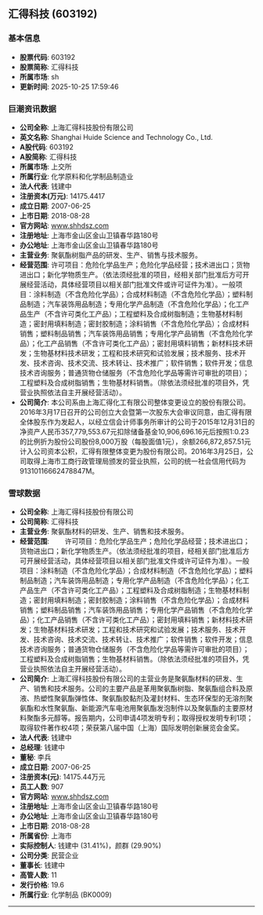 ## 汇得科技 (603192)

### 基本信息

- **股票代码**: 603192
- **股票简称**: 汇得科技
- **所属市场**: sh
- **更新时间**: 2025-10-25 17:59:46

### 巨潮资讯数据

- **公司全称**: 上海汇得科技股份有限公司
- **英文名称**: Shanghai Huide Science and Technology Co., Ltd.
- **A股代码**: 603192
- **A股简称**: 汇得科技
- **所属市场**: 上交所
- **所属行业**: 化学原料和化学制品制造业
- **法人代表**: 钱建中
- **注册资本(万元)**: 14175.4417
- **成立日期**: 2007-06-25
- **上市日期**: 2018-08-28
- **官方网站**: www.shhdsz.com
- **注册地址**: 上海市金山区金山卫镇春华路180号
- **办公地址**: 上海市金山区金山卫镇春华路180号
- **主营业务**: 聚氨酯树脂产品的研发、生产、销售与技术服务。
- **经营范围**: 许可项目：危险化学品生产；危险化学品经营；技术进出口；货物进出口；新化学物质生产。（依法须经批准的项目，经相关部门批准后方可开展经营活动，具体经营项目以相关部门批准文件或许可证件为准）。一般项目：涂料制造（不含危险化学品）；合成材料制造（不含危险化学品）；塑料制品制造；汽车装饰用品制造；专用化学产品制造（不含危险化学品）；化工产品生产（不含许可类化工产品）；工程塑料及合成树脂制造；生物基材料制造；密封用填料制造；密封胶制造；涂料销售（不含危险化学品）；合成材料销售；塑料制品销售；汽车装饰用品销售；专用化学产品销售（不含危险化学品）；化工产品销售（不含许可类化工产品）；密封用填料销售；新材料技术研发；生物基材料技术研发；工程和技术研究和试验发展；技术服务、技术开发、技术咨询、技术交流、技术转让、技术推广；软件销售；软件开发；信息技术咨询服务；普通货物仓储服务（不含危险化学品等需许可审批的项目）；工程塑料及合成树脂销售；生物基材料销售。（除依法须经批准的项目外，凭营业执照依法自主开展经营活动）。
- **公司简介**: 本公司系由上海汇得化工有限公司整体变更设立的股份有限公司。2016年3月17日召开的公司创立大会暨第一次股东大会审议同意，由汇得有限全体股东作为发起人，以经立信会计师事务所审计的公司于2015年12月31日的净资产人民币357,779,553.67元扣除储备基金10,906,696.16元后按照1:0.23的比例折为股份公司股份8,000万股（每股面值1元），余额266,872,857.51元计入公司资本公积，汇得有限整体变更为股份有限公司。2016年3月25日，公司取得上海市工商行政管理局颁发的营业执照，公司的统一社会信用代码为91310116662478847M。

### 雪球数据

- **公司全称**: 上海汇得科技股份有限公司
- **公司简称**: 汇得科技
- **主营业务**: 聚氨酯材料的研发、生产、销售和技术服务。
- **经营范围**: 　　许可项目：危险化学品生产；危险化学品经营；技术进出口；货物进出口；新化学物质生产。（依法须经批准的项目，经相关部门批准后方可开展经营活动，具体经营项目以相关部门批准文件或许可证件为准）。一般项目：涂料制造（不含危险化学品）；合成材料制造（不含危险化学品）；塑料制品制造；汽车装饰用品制造；专用化学产品制造（不含危险化学品）；化工产品生产（不含许可类化工产品）；工程塑料及合成树脂制造；生物基材料制造；密封用填料制造；密封胶制造；涂料销售（不含危险化学品）；合成材料销售；塑料制品销售；汽车装饰用品销售；专用化学产品销售（不含危险化学品）；化工产品销售（不含许可类化工产品）；密封用填料销售；新材料技术研发；生物基材料技术研发；工程和技术研究和试验发展；技术服务、技术开发、技术咨询、技术交流、技术转让、技术推广；软件销售；软件开发；信息技术咨询服务；普通货物仓储服务（不含危险化学品等需许可审批的项目）；工程塑料及合成树脂销售；生物基材料销售。（除依法须经批准的项目外，凭营业执照依法自主开展经营活动）。
- **公司简介**: 上海汇得科技股份有限公司的主营业务是聚氨酯材料的研发、生产、销售和技术服务。公司的主要产品是革用聚氨酯树脂、聚氨酯组合料及原液、热塑性聚氨酯弹性体、聚氨酯胶黏剂及灌封材料、生态环保型的无溶剂聚氨酯和水性聚氨酯、新能源汽车电池用聚氨酯发泡制件以及聚氨酯的主要原材料聚酯多元醇等。报告期内，公司申请4项发明专利；取得授权发明专利1项；取得软件著作权4项；荣获第八届中国（上海）国际发明创新展览会金奖。
- **法人代表**: 钱建中
- **总经理**: 钱建中
- **董秘**: 李兵
- **成立日期**: 2007-06-25
- **注册资本(元)**: 14175.44万元
- **员工人数**: 907
- **官方网站**: www.shhdsz.com
- **注册地址**: 上海市金山区金山卫镇春华路180号
- **办公地址**: 上海市金山区金山卫镇春华路180号
- **上市日期**: 2018-08-28
- **所属省份**: 上海市
- **实际控制人**: 钱建中 (31.41%)，颜群 (29.90%)
- **公司分类**: 民营企业
- **董事长**: 钱建中
- **高管人数**: 11
- **发行价格**: 19.6
- **所属行业**: 化学制品 (BK0009)

---
